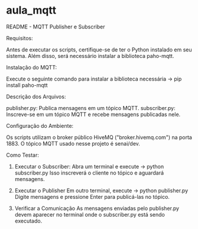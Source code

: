 # aula_mqtt
README - MQTT Publisher e Subscriber

Requisitos:

  Antes de executar os scripts, certifique-se de ter o Python instalado em seu sistema. Além disso, será necessário instalar a biblioteca paho-mqtt.


Instalação do MQTT:

  Execute o seguinte comando para instalar a biblioteca necessária ->
pip install paho-mqtt


Descrição dos Arquivos:

  publisher.py: Publica mensagens em um tópico MQTT.
  subscriber.py: Inscreve-se em um tópico MQTT e recebe mensagens publicadas nele.


Configuração do Ambiente:

  Os scripts utilizam o broker público HiveMQ ("broker.hivemq.com") na porta 1883.
O tópico MQTT usado nesse projeto é senai/dev.


Como Testar:

  1. Executar o Subscriber:
Abra um terminal e execute ->
python subscriber.py
Isso inscreverá o cliente no tópico e aguardará mensagens.

  3. Executar o Publisher
Em outro terminal, execute ->
python publisher.py
  Digite mensagens e pressione Enter para publicá-las no tópico.

  4. Verificar a Comunicação
As mensagens enviadas pelo publisher.py devem aparecer no terminal onde o subscriber.py está sendo executado.
